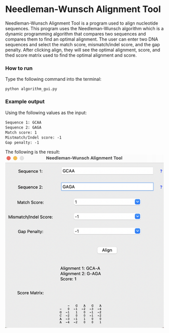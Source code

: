# Needleman-Wunsch Alignment Tool

Needleman-Wunsch Alignment Tool is a program used to align nucleotide sequences. This program uses the Needleman-Wunsch algorithm which is a dynamic programming algorithm 
that compares two sequences and compares them to find an optimal alignment. The user can enter two DNA sequences and select the match score, mismatch/indel score, and
the gap penalty. After clicking align, they will see the optimal alignment, score, and thed score matrix used to find the optimal alignment and score. 

### How to run
Type the following command into the terminal:
```
python algorithm_gui.py
```

### Example output
Using the following values as the input:
```
Sequence 1: GCAA
Sequence 2: GAGA
Match score: 1
Mistmatch/Indel score: -1
Gap penalty: -1
```
The following is the result:
![Output](Images/output.png)
